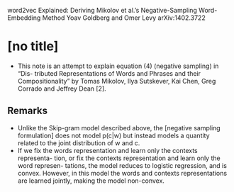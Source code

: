 word2vec Explained: Deriving Mikolov et al.’s
Negative-Sampling Word-Embedding Method
Yoav Goldberg and Omer Levy
arXiv:1402.3722

# [no title]

* This note is an attempt to explain equation (4) (negative sampling) in “Dis-
  tributed Representations of Words and Phrases and their Compositionality” by
  Tomas Mikolov, Ilya Sutskever, Kai Chen, Greg Corrado and Jeffrey Dean [2].

## Remarks

* Unlike the Skip-gram model described above, the [negative sampling
  formulation] does not model p(c|w) but instead models a quantity related to
  the joint distribution of w and c.
* If we fix the words representation and learn only the contexts representa-
  tion, or fix the contexts representation and learn only the word represen-
  tations, the model reduces to logistic regression, and is convex. However, in
  this model the words and contexts representations are learned jointly, making
  the model non-convex.
